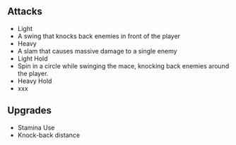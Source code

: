 ## Attacks
- Light
 - A swing that knocks back enemies in front of the player
- Heavy
 - A slam that causes massive damage to a single enemy
- Light Hold
 - Spin in a circle while swinging the mace, knocking back enemies around the player.
- Heavy Hold
 - xxx

## Upgrades
- Stamina Use
- Knock-back distance